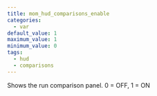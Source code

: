 ```yaml
---
title: mom_hud_comparisons_enable
categories:
  - var
default_value: 1
maximum_value: 1
minimum_value: 0
tags:
  - hud
  - comparisons
---
```


Shows the run comparison panel. 0 = OFF, 1 = ON
